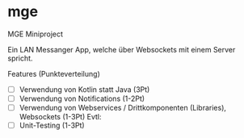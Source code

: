 # mge
MGE Miniproject

Ein LAN Messanger App, welche über Websockets mit einem Server spricht.

Features (Punkteverteilung)
- [ ] Verwendung von Kotlin statt Java (3Pt)
- [ ] Verwendung von Notifications (1-2Pt)
- [ ] Verwendung von Webservices / Drittkomponenten (Libraries), Websockets (1-3Pt)
Evtl:
- [ ] Unit-Testing (1-3Pt)
